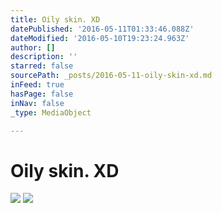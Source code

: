 ```yaml
---
title: Oily skin. XD
datePublished: '2016-05-11T01:33:46.088Z'
dateModified: '2016-05-10T19:23:24.963Z'
author: []
description: ''
starred: false
sourcePath: _posts/2016-05-11-oily-skin-xd.md
inFeed: true
hasPage: false
inNav: false
_type: MediaObject

---
```

# Oily skin. XD
![](https://the-grid-user-content.s3-us-west-2.amazonaws.com/55da5bc0-c28c-4938-b08e-5b5e898a44b1.jpg)
![](https://the-grid-user-content.s3-us-west-2.amazonaws.com/a486db5c-c2a2-4f0a-b4a2-f1694919e3ee.jpg)